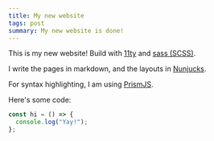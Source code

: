 ```yaml
---
title: My new website
tags: post
summary: My new website is done!
---
```


This is my new website! Build with [11ty](https://11ty.dev) and [sass (SCSS)](https://sass-lang.com/).

I write the pages in markdown, and the layouts in [Nunjucks](https://mozilla.github.io/nunjucks/templating.html).

For syntax highlighting, I am using [PrismJS](https://prismjs.com/).

Here's some code:

```js
const hi = () => {
  console.log("Yay!");
};
```
